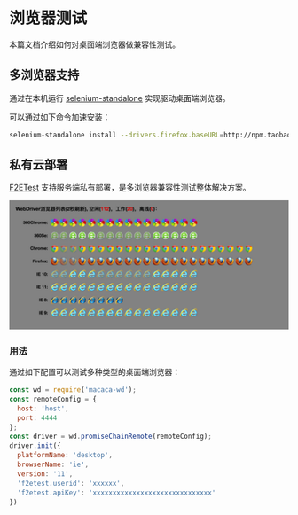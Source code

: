 # 浏览器测试

本篇文档介绍如何对桌面端浏览器做兼容性测试。

## 多浏览器支持

通过在本机运行 [selenium-standalone](//github.com/vvo/selenium-standalone) 实现驱动桌面端浏览器。

可以通过如下命令加速安装：

```bash
selenium-standalone install --drivers.firefox.baseURL=http://npm.taobao.org/mirrors/geckodriver --baseURL=http://npm.taobao.org/mirrors/selenium --drivers.chrome.baseURL=http://npm.taobao.org/mirrors/chromedriver --drivers.ie.baseURL=http://npm.taobao.org/mirrors/selenium
```

## 私有云部署

[F2ETest](//github.com/alibaba/f2etest) 支持服务端私有部署，是多浏览器兼容性测试整体解决方案。

![](/assets/6d308bd9gy1feru097e8cj20sw0dcagm.jpg)

### 用法

通过如下配置可以测试多种类型的桌面端浏览器：

```javascript
const wd = require('macaca-wd');
const remoteConfig = {
  host: 'host',
  port: 4444
};
const driver = wd.promiseChainRemote(remoteConfig);
driver.init({
  platformName: 'desktop',
  browserName: 'ie',
  version: '11',
  'f2etest.userid': 'xxxxxx',
  'f2etest.apiKey': 'xxxxxxxxxxxxxxxxxxxxxxxxxxxxxx'
})
```
